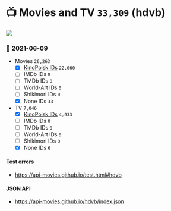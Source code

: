 # :tv: Movies and TV `33,309` (hdvb)

<a href="https://API-Movies.github.io"><img src="https://API-Movies.github.io/banner.png?cache"></a>

### :date: 2021-06-09
- Movies `26,263`
  - [x] <a href="https://API-Movies.github.io/hdvb/movie_kinopoisk_ids.json">KinoPoisk IDs</a> `22,060`
  - [ ] IMDb IDs `0`
  - [ ] TMDb IDs `0`
  - [ ] World-Art IDs `0`
  - [ ] Shikimori IDs `0`
  - [x] None IDs `33`
- TV `7,046`
  - [x] <a href="https://API-Movies.github.io/hdvb/tv_kinopoisk_ids.json">KinoPoisk IDs</a> `4,933`
  - [ ] IMDb IDs `0`
  - [ ] TMDb IDs `0`
  - [ ] World-Art IDs `0`
  - [ ] Shikimori IDs `0`
  - [x] None IDs `6`
#### Test errors
- <a href='https://api-movies.github.io/test.html#hdvb'>https://api-movies.github.io/test.html#hdvb</a>
#### JSON API
- <a href='https://api-movies.github.io/hdvb/index.json'>https://api-movies.github.io/hdvb/index.json</a>
